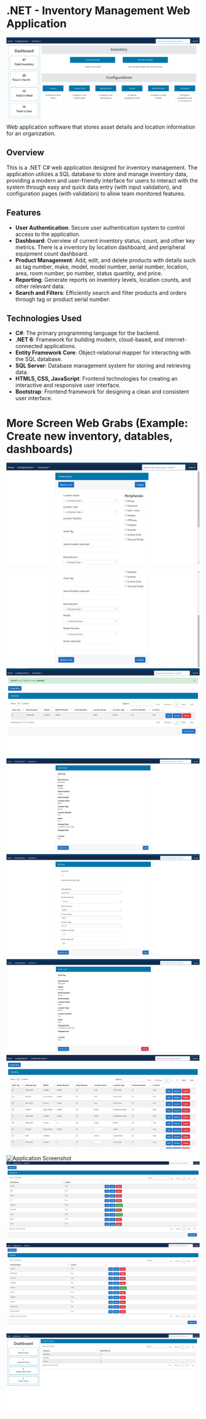 # .NET - Inventory Management Web Application
![Application Screenshot](./new-folder/Home_Page.png) 
Web application software that stores asset details and location information for an organization. 

## Overview

This is a .NET C# web application designed for inventory management. The application utilizes a SQL database to store and manage inventory data, providing a modern and user-friendly interface for users to interact with the system through easy and quick data entry (with input validation), and configuration pages (with validation) to allow team monitored features. 

## Features

- **User Authentication**: Secure user authentication system to control access to the application.
- **Dashboard**: Overview of current inventory status, count, and other key metrics. There is a inventory by location dashboard, and peripheral equipment count dashboard.
- **Product Management**: Add, edit, and delete products with details such as tag number, make, model, model number, serial number, location, area, room number, po number, status quantity, and price.
- **Reporting**: Generate reports on inventory levels, location counts, and other relevant data.
- **Search and Filters**: Efficiently search and filter products and orders through tag or product serial number.

## Technologies Used

- **C#**: The primary programming language for the backend.
- **.NET 6**: Framework for building modern, cloud-based, and internet-connected applications.
- **Entity Framework Core**: Object-relational mapper for interacting with the SQL database.
- **SQL Server**: Database management system for storing and retrieving data.
- **HTML5, CSS, JavaScript**: Frontend technologies for creating an interactive and responsive user interface.
- **Bootstrap**: Frontend framework for designing a clean and consistent user interface.

# More Screen Web Grabs (Example: Create new inventory, datables, dashboards)
![Application Screenshot](./new-folder/create_1.png)

![Application Screenshot](./new-folder/create_2.png)
![Application Screenshot](./new-folder/AM_Tag.png)
![Application Screenshot](./new-folder/AM_Details.png)
![Application Screenshot](./new-folder/Edit.png)
![Application Screenshot](./new-folder/AM_Delete.png)
![Application Screenshot](./new-folder/Inventory_Index.png)

![Application Screenshot](./new-folder/I_Index.png)
![Application Screenshot](./new-folder/M_Index.png)
![Application Screenshot](./new-folder/P_Index.png)

![Application Screenshot](./new-folder/AM_AssignedPeripherals_Index.png)





